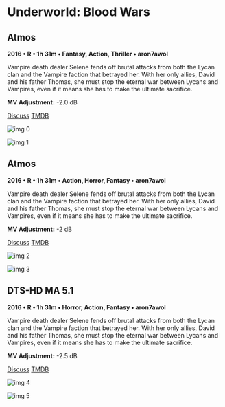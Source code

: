 # Underworld: Blood Wars

## Atmos

**2016 • R • 1h 31m • Fantasy, Action, Thriller • aron7awol**

Vampire death dealer Selene fends off brutal attacks from both the Lycan clan and the Vampire faction that betrayed her. With her only allies, David and his father Thomas, she must stop the eternal war between Lycans and Vampires, even if it means she has to make the ultimate sacrifice.

**MV Adjustment:** -2.0 dB

[Discuss](https://www.avsforum.com/goto/post?id=56612560)  [TMDB](346672)

![img 0](https://i.imgur.com/6Zk2met.jpg)

![img 1](https://i.imgur.com/Sqceiyc.png)

## Atmos

**2016 • R • 1h 31m • Action, Horror, Fantasy • aron7awol**

Vampire death dealer Selene fends off brutal attacks from both the Lycan clan and the Vampire faction that betrayed her. With her only allies, David and his father Thomas, she must stop the eternal war between Lycans and Vampires, even if it means she has to make the ultimate sacrifice.

**MV Adjustment:** -2 dB

[Discuss](https://www.avsforum.com/threads/bass-eq-for-filtered-movies.2995212/post-56612560)  [TMDB](346672)

![img 2](https://i.imgur.com/JaUKF6I.jpg)

![img 3](https://i.imgur.com/wBIVJfu.jpg)

## DTS-HD MA 5.1

**2016 • R • 1h 31m • Horror, Action, Fantasy • aron7awol**

Vampire death dealer Selene fends off brutal attacks from both the Lycan clan and the Vampire faction that betrayed her. With her only allies, David and his father Thomas, she must stop the eternal war between Lycans and Vampires, even if it means she has to make the ultimate sacrifice.

**MV Adjustment:** -2.5 dB

[Discuss](https://www.avsforum.com/threads/bass-eq-for-filtered-movies.2995212/post-56612560)  [TMDB](346672)

![img 4](https://i.imgur.com/ht1Ifrc.jpg)

![img 5](https://i.imgur.com/Tu9vLv7.png)

